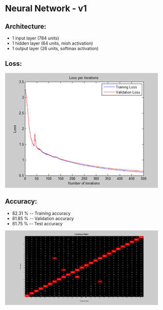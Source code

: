 # Neural Network - v1

## Architecture:

- 1 input layer (784 units)
- 1 hidden layer (64 units, mish activation)
- 1 output layer (26 units, softmax activation)

## Loss:

![image](Visualizations/Loss_per_iterations.png)

## Accuracy:

- 82.31 % -- Training accuracy
- 81.85 % -- Validation accuracy
- 81.75 % -- Test accuracy

![image](Visualizations/Confusion_Matrix.png)

